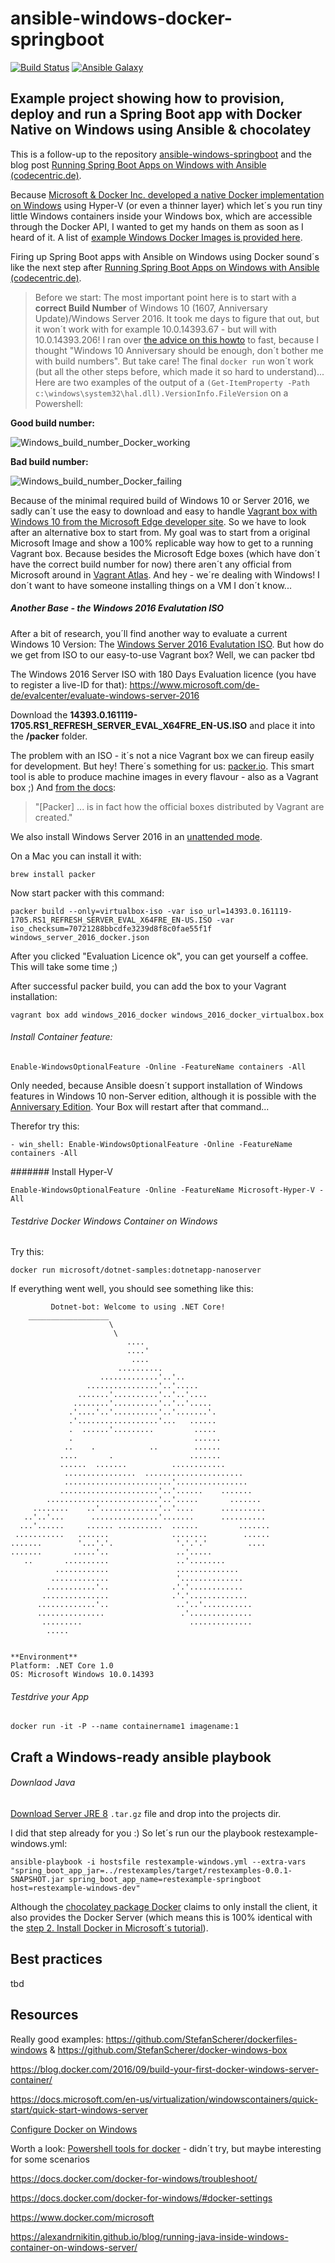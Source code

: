 ansible-windows-docker-springboot
======================================================================================
[![Build Status](https://travis-ci.org/jonashackt/ansible-windows-docker-springboot.svg?branch=master)](https://travis-ci.org/jonashackt/ansible-windows-docker-springboot)
[![Ansible Galaxy](https://img.shields.io/badge/galaxy-jonashackt-660198.svg)](https://galaxy.ansible.com/jonashackt)

## Example project showing how to provision, deploy and run a Spring Boot app with Docker Native on Windows using Ansible &amp; chocolatey

This is a follow-up to the repository [ansible-windows-springboot](https://github.com/jonashackt/ansible-windows-springboot) and the blog post [Running Spring Boot Apps on Windows with Ansible (codecentric.de)](https://blog.codecentric.de/en/2017/01/ansible-windows-spring-boot/).

Because [Microsoft &amp; Docker Inc. developed a native Docker implementation on Windows](https://blog.docker.com/2016/09/dockerforws2016/) using Hyper-V (or even a thinner layer) which let´s you run tiny little Windows containers inside your Windows box, which are accessible through the Docker API, I wanted to get my hands on them as soon as I heard of it. A list of [example Windows Docker Images is provided here](https://hub.docker.com/r/microsoft/).

Firing up Spring Boot apps with Ansible on Windows using Docker sound´s like the next step after [Running Spring Boot Apps on Windows with Ansible (codecentric.de)](https://blog.codecentric.de/en/2017/01/ansible-windows-spring-boot/).


> Before we start: The most important point here is to start with a __correct Build Number__ of Windows 10 (1607, Anniversary Update)/Windows Server 2016. It took me days to figure that out, but it won´t work with for example 10.0.14393.67 - but will with 10.0.14393.206! I ran over [the advice on this howto](https://docs.microsoft.com/en-us/virtualization/windowscontainers/quick-start/quick-start-windows-10) to fast, because I thought "Windows 10 Anniversary should be enough, don´t bother me with build numbers". But take care! The final `docker run` won´t work (but all the other steps before, which made it so hard to understand)... Here are two examples of the output of a `(Get-ItemProperty -Path c:\windows\system32\hal.dll).VersionInfo.FileVersion` on a Powershell:

__Good build number:__

![Windows_build_number_Docker_working](https://github.com/jonashackt/ansible-windows-docker-springboot/blob/master/Windows_build_number_Docker_working.png)

__Bad build number:__

![Windows_build_number_Docker_failing](https://github.com/jonashackt/ansible-windows-docker-springboot/blob/master/Windows_build_number_Docker_failing.png)

Because of the minimal required build of Windows 10 or Server 2016, we sadly can´t use the easy to download and easy to handle [Vagrant box with Windows 10 from the Microsoft Edge developer site](https://developer.microsoft.com/en-us/microsoft-edge/tools/vms/#downloads). So we have to look after an alternative box to start from. My goal was to start from a original Microsoft Image and show a 100% replicable way how to get to a running Vagrant box. Because besides the Microsoft Edge boxes (which have don´t have the correct build number for now) there aren´t any official from Microsoft around in [Vagrant Atlas](https://atlas.hashicorp.com/boxes/search?utf8=%E2%9C%93&sort=&provider=&q=windows+10). And hey - we´re dealing with Windows! I don´t want to have someone installing things on a VM I don´t know... 


##### Another Base - the Windows 2016 Evalutation ISO

After a bit of research, you´ll find another way to evaluate a current Windows 10 Version: The [Windows Server 2016 Evalutation ISO](https://www.microsoft.com/de-de/evalcenter/evaluate-windows-server-2016). But how do we get from ISO to our easy-to-use Vagrant box? Well, we can  packer tbd




The Windows 2016 Server ISO with 180 Days Evaluation licence (you have to register a live-ID for that): https://www.microsoft.com/de-de/evalcenter/evaluate-windows-server-2016

Download the __14393.0.161119-1705.RS1_REFRESH_SERVER_EVAL_X64FRE_EN-US.ISO__ and place it into the __/packer__ folder.

The problem with an ISO - it´s not a nice Vagrant box we can fireup easily for development. But hey! There´s something for us: [packer.io](https://packer.io/). This smart tool is able to produce machine images in every flavour - also as a Vagrant box ;) And [from the docs](https://www.packer.io/docs/post-processors/vagrant.html):

> "[Packer] ... is in fact how the official boxes distributed by Vagrant are created."

We also install Windows Server 2016 in an [unattended mode](https://social.technet.microsoft.com/wiki/contents/articles/36609.windows-server-2016-unattended-installation.aspx).


On a Mac you can install it with:

`brew install packer` 


Now start packer with this command:

```
packer build --only=virtualbox-iso -var iso_url=14393.0.161119-1705.RS1_REFRESH_SERVER_EVAL_X64FRE_EN-US.ISO -var iso_checksum=70721288bbcdfe3239d8f8c0fae55f1f windows_server_2016_docker.json
```

After you clicked "Evaluation Licence ok", you can get yourself a coffee. This will take some time ;)

After successful packer build, you can add the box to your Vagrant installation:
```
vagrant box add windows_2016_docker windows_2016_docker_virtualbox.box
```


###### Install Container feature:

```
Enable-WindowsOptionalFeature -Online -FeatureName containers -All
```

Only needed, because Ansible doesn´t support installation of Windows features in Windows 10 non-Server edition, although it is possible with the [Anniversary Edition](https://docs.microsoft.com/en-us/virtualization/windowscontainers/quick-start/quick-start-windows-10). Your Box will restart after that command...

Therefor try this:

```
- win_shell: Enable-WindowsOptionalFeature -Online -FeatureName containers -All
```

####### Install Hyper-V

```
Enable-WindowsOptionalFeature -Online -FeatureName Microsoft-Hyper-V -All
```



###### Testdrive Docker Windows Container on Windows

Try this:

```
docker run microsoft/dotnet-samples:dotnetapp-nanoserver
```

If everything went well, you should see something like this:

```
         Dotnet-bot: Welcome to using .NET Core!
    __________________
                      \
                       \
                          ....
                          ....'
                           ....
                        ..........
                    .............'..'..
                 ................'..'.....
               .......'..........'..'..'....
              ........'..........'..'..'.....
             .'....'..'..........'..'.......'.
             .'..................'...   ......
             .  ......'.........         .....
             .                           ......
            ..    .            ..        ......
           ....       .                 .......
           ......  .......          ............
            ................  ......................
            ........................'................
           ......................'..'......    .......
        .........................'..'.....       .......
     ........    ..'.............'..'....      ..........
   ..'..'...      ...............'.......      ..........
  ...'......     ...... ..........  ......         .......
 ...........   .......              ........        ......
.......        '...'.'.              '.'.'.'         ....
.......       .....'..               ..'.....
   ..       ..........               ..'........
          ............               ..............
         .............               '..............
        ...........'..              .'.'............
       ...............              .'.'.............
      .............'..               ..'..'...........
      ...............                 .'..............
       .........                        ..............
        .....


**Environment**
Platform: .NET Core 1.0
OS: Microsoft Windows 10.0.14393
```

###### Testdrive your App

```
docker run -it -P --name containername1 imagename:1
```


## Craft a Windows-ready ansible playbook

###### Downlaod Java

[Download Server JRE 8](http://www.oracle.com/technetwork/java/javase/downloads/server-jre8-downloads-2133154.html) `.tar.gz` file and drop into the projects dir.



I did that step already for you :) So let´s run our the playbook restexample-windows.yml:

```
ansible-playbook -i hostsfile restexample-windows.yml --extra-vars "spring_boot_app_jar=../restexamples/target/restexamples-0.0.1-SNAPSHOT.jar spring_boot_app_name=restexample-springboot host=restexample-windows-dev"
```

Although the [chocolatey package Docker](https://chocolatey.org/packages/docker) claims to only install the client, it also provides the Docker Server (which means this is 100% identical with the [step 2. Install Docker in Microsoft´s tutorial](https://docs.microsoft.com/en-us/virtualization/windowscontainers/quick-start/quick-start-windows-10)).


#####



## Best practices

tbd


## Resources

Really good examples: https://github.com/StefanScherer/dockerfiles-windows & https://github.com/StefanScherer/docker-windows-box

https://blog.docker.com/2016/09/build-your-first-docker-windows-server-container/

https://docs.microsoft.com/en-us/virtualization/windowscontainers/quick-start/quick-start-windows-server

[Configure Docker on Windows](https://docs.microsoft.com/en-us/virtualization/windowscontainers/manage-docker/configure-docker-daemon)

Worth a look: [Powershell tools for docker](https://github.com/artisticcheese/artisticcheesecontainer/wiki) - didn´t try, but maybe interesting for some scenarios



https://docs.docker.com/docker-for-windows/troubleshoot/

https://docs.docker.com/docker-for-windows/#docker-settings

https://www.docker.com/microsoft


https://alexandrnikitin.github.io/blog/running-java-inside-windows-container-on-windows-server/


